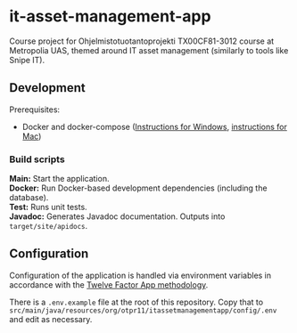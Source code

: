 <!-- @formatter:off -->

# it-asset-management-app

Course project for Ohjelmistotuotantoprojekti TX00CF81-3012 course at Metropolia UAS, themed around IT asset management (similarly to tools like Snipe IT).

## Development

Prerequisites:
- Docker and docker-compose ([Instructions for Windows](https://docs.docker.com/desktop/windows/install), [instructions for Mac](https://docs.docker.com/desktop/mac/install))

### Build scripts

**Main:** Start the application.  
**Docker:** Run Docker-based development dependencies (including the database).  
**Test:** Runs unit tests.  
**Javadoc:** Generates Javadoc documentation. Outputs into `target/site/apidocs`.

## Configuration

Configuration of the application is handled via environment variables in accordance with the [Twelve Factor App methodology](https://12factor.net/config).

There is a `.env.example` file at the root of this repository. Copy that to `src/main/java/resources/org/otpr11/itassetmanagementapp/config/.env` and edit as necessary.